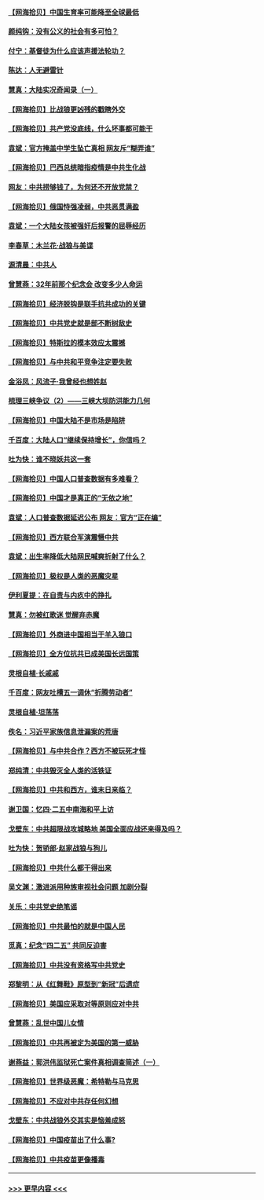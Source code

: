 #### [【网海拾贝】中国生育率可能降至全球最低](../pages/nsc993/n12948793.md?t=05142352) 
#### [颜纯钩：没有公义的社会有多可怕？](../pages/nsc993/n12947626.md?t=05142352) 
#### [付宁：基督徒为什么应该声援法轮功？](../pages/nsc993/n12947233.md?t=05142352) 
#### [陈达：人无避雷针](../pages/nsc993/n12947098.md?t=05142352) 
#### [慧真：大陆实况奇闻录（一）](../pages/nsc993/n12945811.md?t=05142352) 
#### [【网海拾贝】比战狼更凶残的戳瞎外交](../pages/nsc993/n12945717.md?t=05142352) 
#### [【网海拾贝】共产党没底线，什么坏事都可能干](../pages/nsc993/n12942090.md?t=05142352) 
#### [袁斌：官方掩盖中学生坠亡真相 网友斥“糊弄谁”](../pages/nsc993/n12942029.md?t=05142352) 
#### [【网海拾贝】巴西总统暗指疫情是中共生化战](../pages/nsc993/n12938999.md?t=05142352) 
#### [网友：中共捞够钱了，为何还不开放党禁？](../pages/nsc993/n12938952.md?t=05142352) 
#### [【网海拾贝】俄国恃强凌弱，中共恶贯满盈](../pages/nsc993/n12936626.md?t=05142352) 
#### [袁斌：一个大陆女孩被强奸后报警的屈辱经历](../pages/nsc993/n12936547.md?t=05142352) 
#### [李春草：木兰花·战狼与美谍](../pages/nsc993/n12935995.md?t=05142352) 
#### [源清晨：中共人](../pages/nsc993/n12935589.md?t=05142352) 
#### [曾慧燕：32年前那个纪念会 改变多少人命运](../pages/nsc993/n12934233.md?t=05142352) 
#### [【网海拾贝】经济脱钩是联手抗共成功的关键](../pages/nsc993/n12934176.md?t=05142352) 
#### [【网海拾贝】中共党史就是部不断树敌史](../pages/nsc993/n12932844.md?t=05142352) 
#### [【网海拾贝】特斯拉的模本效应太震撼](../pages/nsc993/n12925626.md?t=05142352) 
#### [【网海拾贝】与中共和平竞争注定要失败](../pages/nsc993/n12923326.md?t=05142352) 
#### [金浴凤：风流子‧我曾经也想姓赵](../pages/nsc993/n12920911.md?t=05142352) 
#### [梳理三峡争议（2）——三峡大坝防洪能力几何](../pages/nsc993/n12920173.md?t=05142352) 
#### [【网海拾贝】中国大陆不是市场是陷阱](../pages/nsc993/n12920143.md?t=05142352) 
#### [千百度：大陆人口“继续保持增长”，你信吗？](../pages/nsc993/n12918946.md?t=05142352) 
#### [吐为快：谁不晓妖共这一套](../pages/nsc993/n12918941.md?t=05142352) 
#### [【网海拾贝】中国人口普查数据有多难看？](../pages/nsc993/n12917822.md?t=05142352) 
#### [【网海拾贝】中国才是真正的“无依之地”](../pages/nsc993/n12915845.md?t=05142352) 
#### [袁斌：人口普查数据延迟公布 网友：官方“正在编”](../pages/nsc993/n12915748.md?t=05142352) 
#### [【网海拾贝】西方联合军演震慑中共](../pages/nsc993/n12913466.md?t=05142352) 
#### [袁斌：出生率降低大陆网民喊爽折射了什么？](../pages/nsc993/n12913365.md?t=05142352) 
#### [【网海拾贝】极权是人类的恶魔灾星](../pages/nsc993/n12910697.md?t=05142352) 
#### [伊利夏提：在自责与内疚中的挣扎](../pages/nsc993/n12910493.md?t=05142352) 
#### [慧真：勿被红歌迷 觉醒弃赤魔](../pages/nsc993/n12910485.md?t=05142352) 
#### [【网海拾贝】外商进中国相当于羊入狼口](../pages/nsc993/n12908274.md?t=05142352) 
#### [【网海拾贝】全方位抗共已成美国长远国策](../pages/nsc993/n12906878.md?t=05142352) 
#### [灵根自植‧长戚戚](../pages/nsc993/n12905585.md?t=05142352) 
#### [千百度：网友吐槽五一调休“折腾劳动者”](../pages/nsc993/n12905934.md?t=05142352) 
#### [灵根自植‧坦荡荡](../pages/nsc993/n12905562.md?t=05142352) 
#### [佚名：习近平家族信息泄漏案的荒唐](../pages/nsc993/n12904705.md?t=05142352) 
#### [【网海拾贝】与中共合作？西方不被玩死才怪](../pages/nsc993/n12903873.md?t=05142352) 
#### [郑纯清：中共毁灭全人类的活铁证](../pages/nsc993/n12903785.md?t=05142352) 
#### [【网海拾贝】中共和西方，谁末日来临？](../pages/nsc993/n12903482.md?t=05142352) 
#### [谢卫国：忆四‧二五中南海和平上访](../pages/nsc993/n12902192.md?t=05142352) 
#### [戈壁东：中共超限战攻城略地 美国全面应战还来得及吗？](../pages/nsc993/n12902297.md?t=05142352) 
#### [吐为快：贺骄郎‧赵家战狼与狗儿](../pages/nsc993/n12902280.md?t=05142352) 
#### [【网海拾贝】中共什么都干得出来](../pages/nsc993/n12897500.md?t=05142352) 
#### [吴文渊：激进派用种族审视社会问题 加剧分裂](../pages/nsc993/n12893881.md?t=05142352) 
#### [关乐：中共党史绝笔谣](../pages/nsc993/n12897270.md?t=05142352) 
#### [【网海拾贝】中共最怕的就是中国人民](../pages/nsc993/n12894705.md?t=05142352) 
#### [觅真：纪念“四二五” 共同反迫害](../pages/nsc993/n12894553.md?t=05142352) 
#### [【网海拾贝】中共没有资格写中共党史](../pages/nsc993/n12892231.md?t=05142352) 
#### [郑黎明：从《红舞鞋》原型到“新冠”后遗症](../pages/nsc993/n12890469.md?t=05142352) 
#### [【网海拾贝】美国应采取对等原则应对中共](../pages/nsc993/n12889176.md?t=05142352) 
#### [曾慧燕：乱世中国儿女情](../pages/nsc993/n12887931.md?t=05142352) 
#### [【网海拾贝】中共再被定为美国的第一威胁](../pages/nsc993/n12887580.md?t=05142352) 
#### [谢燕益：郭洪伟监狱死亡案件真相调查简述（一）](../pages/nsc993/n12885648.md?t=05142352) 
#### [【网海拾贝】世界级恶魔：希特勒与马克思](../pages/nsc993/n12884062.md?t=05142352) 
#### [【网海拾贝】不应对中共存任何幻想](../pages/nsc993/n12881460.md?t=05142352) 
#### [戈壁东：中共战狼外交其实是恼羞成怒](../pages/nsc993/n12880392.md?t=05142352) 
#### [【网海拾贝】中国疫苗出了什么事?](../pages/nsc993/n12879124.md?t=05142352) 
#### [【网海拾贝】中共疫苗更像播毒](../pages/nsc993/n12876631.md?t=05142352) 

----
#### [ >>> 更早内容 <<< ](../indexes/nsc993-earlier.md)
